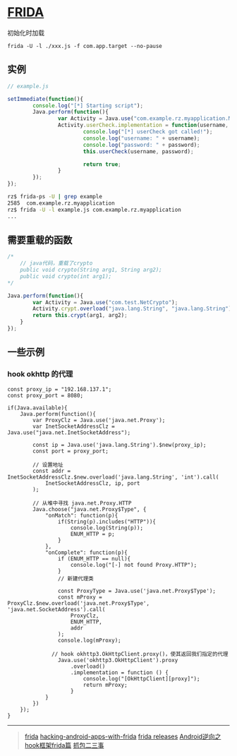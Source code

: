 # [FRIDA](https://www.frida.re/)

初始化时加载

```
frida -U -l ./xxx.js -f com.app.target --no-pause
```

## 实例

```javascript
// example.js

setImmediate(function(){
        console.log("[*] Starting script");
        Java.perform(function(){
                var Activity = Java.use("com.example.rz.myapplication.MainActivity");
                Activity.userCheck.implementation = function(username, password){
                        console.log("[*] userCheck got called!");
                        console.log("username: " + username);
                        console.log("password: " + password);
                        this.userCheck(username, password);

                        return true;
                }
        });
});
```

```bash
rz$ frida-ps -U | grep example
2585  com.example.rz.myapplication
rz$ frida -U -l example.js com.example.rz.myapplication
...
```

## 需要重载的函数

```javascript
/*
	// java代码，重载了crypto
	public void crypto(String arg1, String arg2);
	public void crypto(int arg1);
*/

Java.perform(function(){
		var Activity = Java.use("com.test.NetCrypto");
		Activity.crypt.overload("java.lang.String", "java.lang.String").implementation = function(arg1, arg2){
		return this.crypt(arg1, arg2);
	}
});
```

## 一些示例

### hook okhttp 的代理

```
const proxy_ip = "192.168.137.1";
const proxy_port = 8080;

if(Java.available){
	Java.perform(function(){
		var ProxyClz = Java.use('java.net.Proxy');
        var InetSocketAddressClz = Java.use("java.net.InetSocketAddress");
        
        const ip = Java.use('java.lang.String').$new(proxy_ip);
        const port = proxy_port;

		// 设置地址
        const addr = InetSocketAddressClz.$new.overload('java.lang.String', 'int').call(
            InetSocketAddressClz, ip, port
        );

		// 从堆中寻找 java.net.Proxy.HTTP
        Java.choose("java.net.Proxy$Type", {
            "onMatch": function(p){
                if(String(p).includes("HTTP")){
                    console.log(String(p));
                    ENUM_HTTP = p;
                }
            },
            "onComplete": function(p){
                if (ENUM_HTTP == null){
                    console.log("[-] not found Proxy.HTTP");
                }
                // 新建代理类
                
                const ProxyType = Java.use('java.net.Proxy$Type');
                const mProxy = ProxyClz.$new.overload('java.net.Proxy$Type', 'java.net.SocketAddress').call(
                    ProxyClz, 
                    ENUM_HTTP,
                    addr
                );
                console.log(mProxy);

			  // hook okhttp3.OkHttpClient.proxy()，使其返回我们指定的代理
                Java.use('okhttp3.OkHttpClient').proxy
                    .overload()
                    .implementation = function () {
                        console.log("[OkHttpClient][proxy]");
                        return mProxy;
                    }
            }
        })
    });
}

```



---
> [frida](https://www.frida.re)
> [hacking-android-apps-with-frida](https://www.codemetrix.net/hacking-android-apps-with-frida-1/?spm=a313e.7916648.0.0.3d6e6d11W32IYf)
> [frida releases](https://github.com/frida/frida/releases)
> [Android逆向之hook框架frida篇](https://www.jianshu.com/p/ca8381d3e094)
> [抓包二三事](https://api-caller.com/2019/11/05/capture-note/)
>



